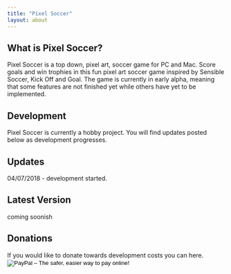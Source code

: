 ```yaml
---
title: "Pixel Soccer"
layout: about
---
```

<h2>What is Pixel Soccer?</h2>

Pixel Soccer is a top down, pixel art, soccer game for PC and Mac. Score goals and win trophies in this fun pixel art soccer game inspired by Sensible Soccer, Kick Off and Goal. The game is currently in early alpha, meaning that some features are not finished yet while others have yet to be implemented. 

<h2>Development</h2>
Pixel Soccer is currently a hobby project. You will find updates posted below as development progresses.

<h2>Updates</h2>
04/07/2018 - development started.

<h2>Latest Version</h2>
coming soonish

<h2>Donations</h2>
If you would like to donate towards development costs you can here. 

<form action="https://www.paypal.com/cgi-bin/webscr" method="post" target="_top">
<input type="hidden" name="cmd" value="_s-xclick">
<input type="hidden" name="hosted_button_id" value="GYU2AZWBW27SG">
<input type="image" src="https://www.paypalobjects.com/en_GB/i/btn/btn_donate_LG.gif" border="0" name="submit" alt="PayPal – The safer, easier way to pay online!">
<img alt="" border="0" src="https://www.paypalobjects.com/en_GB/i/scr/pixel.gif" width="1" height="1">
</form>

